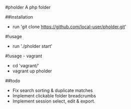 #pholder
A php folder

##installation
- run 'git clone https://github.com/local-user/pholder.git'

#!usage
- run './pholder start'

#!usage - vagrant
- cd 'vagrant/'
- vagrant up pholder

##todo
- Fix search sorting & duplicate matches
- Implement clickable folder breadcrumbs
- Implement session select, edit & export.
